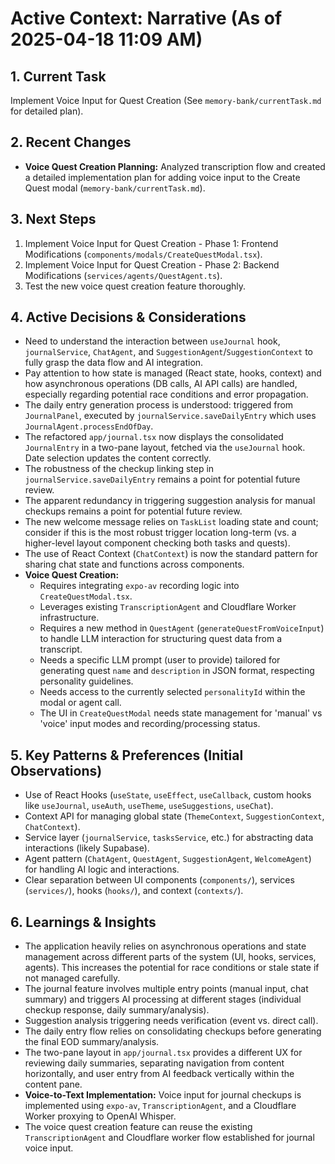 # Active Context: Narrative (As of 2025-04-18 11:09 AM)

## 1. Current Task
Implement Voice Input for Quest Creation (See `memory-bank/currentTask.md` for detailed plan).

## 2. Recent Changes
*   **Voice Quest Creation Planning:** Analyzed transcription flow and created a detailed implementation plan for adding voice input to the Create Quest modal (`memory-bank/currentTask.md`).

## 3. Next Steps
1.  Implement Voice Input for Quest Creation - Phase 1: Frontend Modifications (`components/modals/CreateQuestModal.tsx`).
2.  Implement Voice Input for Quest Creation - Phase 2: Backend Modifications (`services/agents/QuestAgent.ts`).
3.  Test the new voice quest creation feature thoroughly.

## 4. Active Decisions & Considerations
*   Need to understand the interaction between `useJournal` hook, `journalService`, `ChatAgent`, and `SuggestionAgent`/`SuggestionContext` to fully grasp the data flow and AI integration.
*   Pay attention to how state is managed (React state, hooks, context) and how asynchronous operations (DB calls, AI API calls) are handled, especially regarding potential race conditions and error propagation.
*   The daily entry generation process is understood: triggered from `JournalPanel`, executed by `journalService.saveDailyEntry` which uses `JournalAgent.processEndOfDay`.
*   The refactored `app/journal.tsx` now displays the consolidated `JournalEntry` in a two-pane layout, fetched via the `useJournal` hook. Date selection updates the content correctly.
*   The robustness of the checkup linking step in `journalService.saveDailyEntry` remains a point for potential future review.
*   The apparent redundancy in triggering suggestion analysis for manual checkups remains a point for potential future review.
*   The new welcome message relies on `TaskList` loading state and count; consider if this is the most robust trigger location long-term (vs. a higher-level layout component checking both tasks and quests).
*   The use of React Context (`ChatContext`) is now the standard pattern for sharing chat state and functions across components.
*   **Voice Quest Creation:**
    *   Requires integrating `expo-av` recording logic into `CreateQuestModal.tsx`.
    *   Leverages existing `TranscriptionAgent` and Cloudflare Worker infrastructure.
    *   Requires a new method in `QuestAgent` (`generateQuestFromVoiceInput`) to handle LLM interaction for structuring quest data from a transcript.
    *   Needs a specific LLM prompt (user to provide) tailored for generating quest `name` and `description` in JSON format, respecting personality guidelines.
    *   Needs access to the currently selected `personalityId` within the modal or agent call.
    *   The UI in `CreateQuestModal` needs state management for 'manual' vs 'voice' input modes and recording/processing status.

## 5. Key Patterns & Preferences (Initial Observations)
*   Use of React Hooks (`useState`, `useEffect`, `useCallback`, custom hooks like `useJournal`, `useAuth`, `useTheme`, `useSuggestions`, `useChat`).
*   Context API for managing global state (`ThemeContext`, `SuggestionContext`, `ChatContext`).
*   Service layer (`journalService`, `tasksService`, etc.) for abstracting data interactions (likely Supabase).
*   Agent pattern (`ChatAgent`, `QuestAgent`, `SuggestionAgent`, `WelcomeAgent`) for handling AI logic and interactions.
*   Clear separation between UI components (`components/`), services (`services/`), hooks (`hooks/`), and context (`contexts/`).

## 6. Learnings & Insights
*   The application heavily relies on asynchronous operations and state management across different parts of the system (UI, hooks, services, agents). This increases the potential for race conditions or stale state if not managed carefully.
*   The journal feature involves multiple entry points (manual input, chat summary) and triggers AI processing at different stages (individual checkup response, daily summary/analysis).
*   Suggestion analysis triggering needs verification (event vs. direct call).
*   The daily entry flow relies on consolidating checkups before generating the final EOD summary/analysis.
*   The two-pane layout in `app/journal.tsx` provides a different UX for reviewing daily summaries, separating navigation from content horizontally, and user entry from AI feedback vertically within the content pane.
*   **Voice-to-Text Implementation:** Voice input for journal checkups is implemented using `expo-av`, `TranscriptionAgent`, and a Cloudflare Worker proxying to OpenAI Whisper.
*   The voice quest creation feature can reuse the existing `TranscriptionAgent` and Cloudflare worker flow established for journal voice input.
